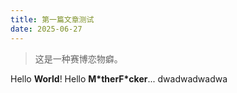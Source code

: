 ```yaml
---
title: 第一篇文章测试
date: 2025-06-27
---
```


>这是一种赛博恋物癖。

Hello **World**!
Hello **M\*therF\*cker**...
dwadwadwadwa
